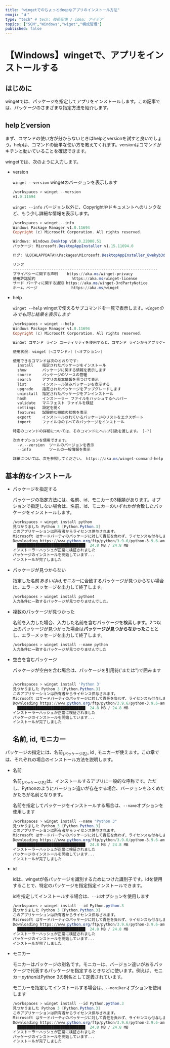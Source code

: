 ```yaml
---
title: "wingetでのちょっとdeepなアプリのインストール方法"
emoji: "🪆"
type: "tech" # tech: 技術記事 / idea: アイデア
topics: ["SCM","Windows","wiget","構成管理"]
published: false
---
```

# 【Windows】wingetで、アプリをインストールする


## はじめに

wingetでは、パッケージを指定してアプリをインストールします。この記事では、パッケージのさまざまな指定方法を紹介します。


## helpとversion

まず、コマンドの使い方が分からないときはhelpとversionを試すと良いでしょう。helpは、コマンドの簡単な使い方を教えてくれます。versionはコマンドがキチンと動いていることを確認できます。

wingetでは、次のように入力します。

- version
  
  `winget --version`  wingetのバージョンを表示します
  
  ```powershell
  /workspaces > winget --version
  v1.0.11694
  
  ```
  
  
  `winget --info`   バージョン以外に、Copyrightやドキュメントへのリンクなど、もう少し詳細な情報を表示します。
  
  ``` powershell
  /workspaces > winget --info
  Windows Package Manager v1.0.11694
  Copyright (c) Microsoft Corporation. All rights reserved.
  
  Windows: Windows.Desktop v10.0.22000.51
  パッケージ: Microsoft.DesktopAppInstaller v1.15.11694.0
  
  ログ: %LOCALAPPDATA%\Packages\Microsoft.DesktopAppInstaller_8wekyb3d8bbwe\LocalState\DiagOutputDir
  
  リンク
  ----------------------------------------------------------------
  プライバシーに関する声明    https://aka.ms/winget-privacy
  使用許諾契約                https://aka.ms/winget-license
  サード パーティに関する通知 https://aka.ms/winget-3rdPartyNotice
  ホーム ページ               https://aka.ms/winget
  
  ```


- help
  
  `winget --help`  wingetで使えるサブコマンドを一覧で表示します。*`winget`のみでも同じ結果を表示します*
  
  ```powershell
  /workspaces > winget --help
  Windows Package Manager v1.0.11694
  Copyright (c) Microsoft Corporation. All rights reserved.
  
  WinGet コマンド ライン ユーティリティを使用すると、コマンド ラインからアプリケーションやその他のパッケージをインストールできます。
  
  使用状況: winget [<コマンド>] [<オプション>]
  
  使用できるコマンドは次のとおりです:
    install    指定されたパッケージをインストール
    show       パッケージに関する情報を表示します
    source     パッケージのソースの管理
    search     アプリの基本情報を見つけて表示
    list       インストール済みパッケージを表示する
    upgrade    指定されたパッケージをアップグレードします
    uninstall  指定されたパッケージをアンインストール
    hash       インストーラー ファイルをハッシュするヘルパー
    validate   マニフェスト ファイルを検証
    settings   設定を開く
    features   試験的な機能の状態を表示
    export     インストールされているパッケージのリストをエクスポート
    import     ファイル中のすべてのパッケージをインストール
  
  特定のコマンドの詳細については、そのコマンドにヘルプ引数を渡します。 [-?]
  
  次のオプションを使用できます。
    -v,--version  ツールのバージョンを表示
    --info        ツールの一般情報を表示
  
  詳細については、次を参照してください。 https://aka.ms/winget-command-help
  
  ```


## 基本的なインストール


- パッケージを指定する
  
  パッケージの指定方法には、名前、id、モニカーの3種類があります。オプションで指定しない場合は、名前、id、モニカーのいずれかが合致したパッケージをインストールします。

  ``` powershell
  /workspaces > winget install python
  見つかりました Python 3 [Python.Python.3]
  このアプリケーションは所有者からライセンス供与されます。
  Microsoft はサードパーティのパッケージに対して責任を負わず、ライセンスも付与しません。
  Downloading https://www.python.org/ftp/python/3.9.6/python-3.9.6-amd64.exe
    ██████████████████████████████  24.8 MB / 24.8 MB
  インストーラーハッシュが正常に検証されました
  パッケージのインストールを開始しています...
  インストールが完了しました
  
  ```
  
  


- パッケージが見つからない

  指定した名前*あるいはid,モニカー*に合致するパッケージが見つからない場合は、エラーメッセージを出力して終了します。

  ```powershell
  /workspaces > winget install python4
  入力条件に一致するパッケージが見つかりませんでした。
  
  ```
  
  


- 複数のパッケージが見つかった

  名前を入力した場合、入力した名前を含むパッケージを検索します。2つ以上のパッケージが見つかった場合は**パッケージが見つからなかった**こととし、エラーメッセージを出力して終了します。

  ```powershell
  /workspaces > winget install --name python
  入力条件に一致するパッケージが見つかりませんでした
  
  ```
  
  


- 空白を含むパッケージ

  パッケージが空白を含む場合は、パッケージを引用符('または")で囲みます

  ``` powershell
  
  /workspaces > winget install 'Python 3'
  見つかりました Python 3 [Python.Python.3]
  このアプリケーションは所有者からライセンス供与されます。
  Microsoft はサードパーティのパッケージに対して責任を負わず、ライセンスも付与しません。
  Downloading https://www.python.org/ftp/python/3.9.6/python-3.9.6-amd64.exe
    ██████████████████████████████  24.8 MB / 24.8 MB
  インストーラーハッシュが正常に検証されました
  パッケージのインストールを開始しています...
  インストールが完了しました
  
  ```
  
  
  
  ## 名前, id, モニカー



パッケージの指定には、名前<sub>(パッケージ名)</sub>, id , モニカーが使えます。この章では、それぞれの場合のインストール方法を説明します。


- 名前

  名前<sub>(パッケージ名)</sub>は、インストールするアプリに一般的な呼称です。ただし、Pythonのようにバージョン違いが存在する場合、バージョンをふくめたかたちが名前となります。

  名前を指定してパッケージをインストールする場合は、`--name`オプションを使用します

  ``` powershell
  /workspaces > winget install --name "Python 3"
  見つかりました Python 3 [Python.Python.3]
  このアプリケーションは所有者からライセンス供与されます。
  Microsoft はサードパーティのパッケージに対して責任を負わず、ライセンスも付与しません。
  Downloading https://www.python.org/ftp/python/3.9.6/python-3.9.6-amd64.exe
    ██████████████████████████████  24.8 MB / 24.8 MB
  インストーラーハッシュが正常に検証されました
  パッケージのインストールを開始しています...
  インストールが完了しました
  
  ```
  
- id

  idは、wingetが各パッケージを識別するためにつけた識別子です。idを使用することで、特定のパッケージを指定指定インストールできます。

  idを指定してインストールする場合は、`--id`オプションを使用します

  ``` powershell
  /workspaces > winget install --id Python.python.3
  見つかりました Python 3 [Python.Python.3]
  このアプリケーションは所有者からライセンス供与されます。
  Microsoft はサードパーティのパッケージに対して責任を負わず、ライセンスも付与しません。
  Downloading https://www.python.org/ftp/python/3.9.6/python-3.9.6-amd64.exe
    ██████████████████████████████  24.8 MB / 24.8 MB
  インストーラーハッシュが正常に検証されました
  パッケージのインストールを開始しています...
  インストールが完了しました
  
  ```
  
- モニカー

  モニカーはパッケージの別名です。モニカーは、バージョン違いがあるパッケージで代表するパッケージを指定するときなどに使います。例えば、モニカー*python*はPython 3の別名として定義されています。

  モニカーを指定してインストールする場合は、`--moniker`オプションを使用します

  ``` powershell
  /workspaces > winget install --id Python.python.3
  見つかりました Python 3 [Python.Python.3]
  このアプリケーションは所有者からライセンス供与されます。
  Microsoft はサードパーティのパッケージに対して責任を負わず、ライセンスも付与しません。
  Downloading https://www.python.org/ftp/python/3.9.6/python-3.9.6-amd64.exe
    ██████████████████████████████  24.8 MB / 24.8 MB
  インストーラーハッシュが正常に検証されました
  パッケージのインストールを開始しています...
  インストールが完了しました
  
  ```



